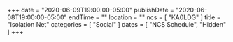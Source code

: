 +++
date = "2020-06-09T19:00:00-05:00"
publishDate = "2020-06-08T19:00:00-05:00"
endTime = ""
location = ""
ncs = [ "KA0LDG" ]
title = "Isolation Net"
categories = [ "Social" ]
dates = [ "NCS Schedule", "Hidden" ]
+++
